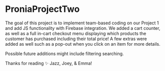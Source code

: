 # ProniaProjectTwo
The goal of this project is to implement team-based coding on our Project 1 and add JS functionality with Firebase integration.
We added a cart counter, as well as a full in-cart checkout menu displaying which products the customer has purchased including their total price!
A few extras were added as well such as a pop-out when you click on an item for more details.

Possible future additions might include filtering searching.

Thanks for reading ✨
Jazz, Joey, & Emma!
